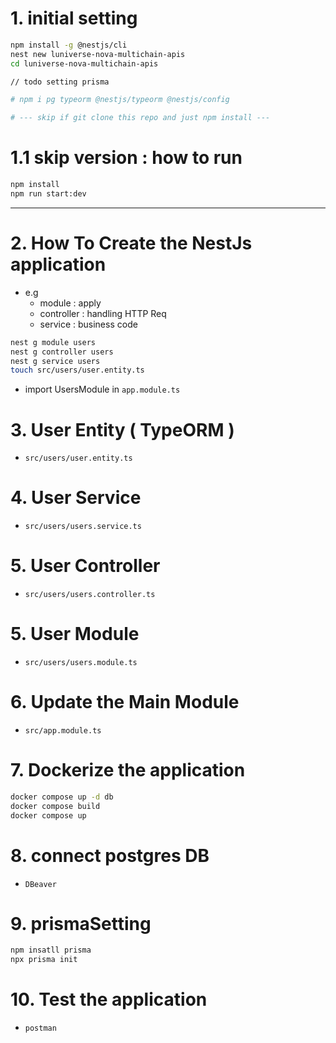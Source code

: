 # 1. initial setting
```bash
npm install -g @nestjs/cli
nest new luniverse-nova-multichain-apis
cd luniverse-nova-multichain-apis

// todo setting prisma

# npm i pg typeorm @nestjs/typeorm @nestjs/config

# --- skip if git clone this repo and just npm install ---
```

# 1.1 skip version : how to run
```bash
npm install
npm run start:dev
```

---

# 2. How To Create the NestJs application
- e.g
    - module : apply
    - controller : handling HTTP Req
    - service : business code
```bash
nest g module users
nest g controller users
nest g service users
touch src/users/user.entity.ts
```
- import UsersModule in `app.module.ts`

# 3. User Entity ( TypeORM )
- `src/users/user.entity.ts`

# 4. User Service
- `src/users/users.service.ts`

# 5. User Controller
- `src/users/users.controller.ts`

# 5. User Module
- `src/users/users.module.ts`

# 6. Update the Main Module
- `src/app.module.ts`

# 7. Dockerize the application
```bash
docker compose up -d db
docker compose build
docker compose up 
```

# 8. connect postgres DB
- `DBeaver`

# 9. prismaSetting
```bash
npm insatll prisma
npx prisma init
```


# 10. Test the application
- `postman`

